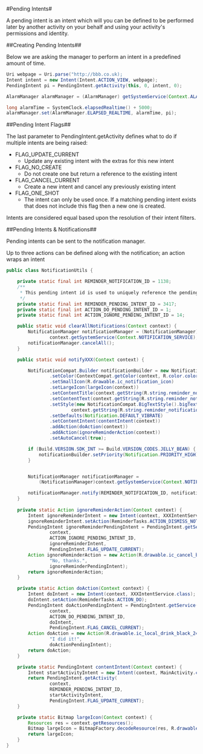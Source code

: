 #Pending Intents#

A pending intent is an intent which will you can be defined to be performed later by another activity on your behalf and using your activity's permissions and identity.

##Creating Pending Intents##

Below we are asking the manager to perform an intent in a predefined amount of time.

```java
Uri webpage = Uri.parse("http://bbb.co.uk);
Intent intent = new Intent(Intent.ACTION_VIEW, webpage);
PendingIntent pi = PendingIntent.getActivity(this, 0, intent, 0);

AlarmManager alarmManager = (AlarmManager) getSystemService(Context.ALARM_SERVICE);

long alarmTime = SystemClock.elapsedRealtime() + 5000;
alarmManager.set(AlarmManager.ELAPSED_REALTIME, alarmTime, pi);
```

##Pending Intent Flags##

The last parameter to PendingIntent.getActivity defines what to do if multiple intents are being raised:

- FLAG_UPDATE_CURRENT
	- Update any existing intent with the extras for this new intent
- FLAG_NO_CREATE
	- Do not create one but return a reference to the existing intent
- FLAG_CANCEL_CURRENT
	- Create a new intent and cancel any previously existing intent
- FLAG_ONE_SHOT
	- The intent can only be used once. If a matching pending intent exists that does not include this flag then a new one is created.

Intents are considered equal based upon the resolution of their intent filters.

##Pending Intents & Notifications##

Pending intents can be sent to the notification manager.

Up to three actions can be defined along with the notification; an action wraps an intent

```java
public class NotificationUtils {

    private static final int REMINDER_NOTIFICATION_ID = 1138;
    /**
     * This pending intent id is used to uniquely reference the pending intent
     */
    private static final int REMINDER_PENDING_INTENT_ID = 3417;
    private static final int ACTION_DO_PENDING_INTENT_ID = 1;
    private static final int ACTION_IGNORE_PENDING_INTENT_ID = 14;

    public static void clearAllNotifications(Context context) {
        NotificationManager notificationManager = (NotificationManager)
                context.getSystemService(Context.NOTIFICATION_SERVICE);
        notificationManager.cancelAll();
    }

    public static void notifyXXX(Context context) {

        NotificationCompat.Builder notificationBuilder = new NotificationCompat.Builder(context)
                .setColor(ContextCompat.getColor(context, R.color.colorPrimary))
                .setSmallIcon(R.drawable.ic_notification_icon)
                .setLargeIcon(largeIcon(context))
                .setContentTitle(context.getString(R.string.reminder_notification_title))
                .setContentText(context.getString(R.string.reminder_notification_body))
                .setStyle(new NotificationCompat.BigTextStyle().bigText(
                        context.getString(R.string.reminder_notification_body)))
                .setDefaults(Notification.DEFAULT_VIBRATE)
                .setContentIntent(contentIntent(context))
                .addAction(doAction(context))
                .addAction(ignoreReminderAction(context))
                .setAutoCancel(true);

        if (Build.VERSION.SDK_INT >= Build.VERSION_CODES.JELLY_BEAN) {
            notificationBuilder.setPriority(Notification.PRIORITY_HIGH);
        }


        NotificationManager notificationManager =
        	(NotificationManager)context.getSystemService(Context.NOTIFICATION_SERVICE);

        notificationManager.notify(REMINDER_NOTIFICATION_ID, notificationBuilder.build());
    }
    
    private static Action ignoreReminderAction(Context context) {
        Intent ignoreReminderIntent = new Intent(context, XXXIntentService.class);
        ignoreReminderIntent.setAction(ReminderTasks.ACTION_DISMISS_NOTIFICATION);
        PendingIntent ignoreReminderPendingIntent = PendingIntent.getService(
                context,
                ACTION_IGNORE_PENDING_INTENT_ID,
                ignoreReminderIntent,
                PendingIntent.FLAG_UPDATE_CURRENT);
        Action ignoreReminderAction = new Action(R.drawable.ic_cancel_black_24px,
                "No, thanks.",
                ignoreReminderPendingIntent);
        return ignoreReminderAction;
    }

    private static Action doAction(Context context) {
        Intent doIntent = new Intent(context, XXXIntentService.class);
        doIntent.setAction(ReminderTasks.ACTION_DO);
        PendingIntent doActionPendingIntent = PendingIntent.getService(
                context,
                ACTION_DO_PENDING_INTENT_ID,
                doIntent,
                PendingIntent.FLAG_CANCEL_CURRENT);
        Action doAction = new Action(R.drawable.ic_local_drink_black_24px,
                "I did it!",
                doActionPendingIntent);
        return doAction;
    }

    private static PendingIntent contentIntent(Context context) {
        Intent startActivityIntent = new Intent(context, MainActivity.class);
        return PendingIntent.getActivity(
                context,
                REMINDER_PENDING_INTENT_ID,
                startActivityIntent,
                PendingIntent.FLAG_UPDATE_CURRENT);
    }

    private static Bitmap largeIcon(Context context) {
        Resources res = context.getResources();
        Bitmap largeIcon = BitmapFactory.decodeResource(res, R.drawable.ic_local_icon_24px);
        return largeIcon;
    }
}
```